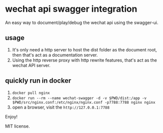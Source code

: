 # wechat api swagger integration

An easy way to document/play/debug the wechat api using the swagger-ui.

## usage

1. It's only need a http server to host the dist folder as the document root, then that's act as a documentation server.
2. Using the http reverse proxy with http rewrite features, that's act as the wechat API server.

## quickly run in docker

1. `docker pull nginx`
2. `docker run --rm --name wechat-swagger -d -v $PWD/dist:/app -v $PWD/src/nginx.conf:/etc/nginx/nginx.conf -p7788:7788 nginx nginx`
3. open a browser, visit the `http://127.0.0.1:7788`

Enjoy!

MIT license.